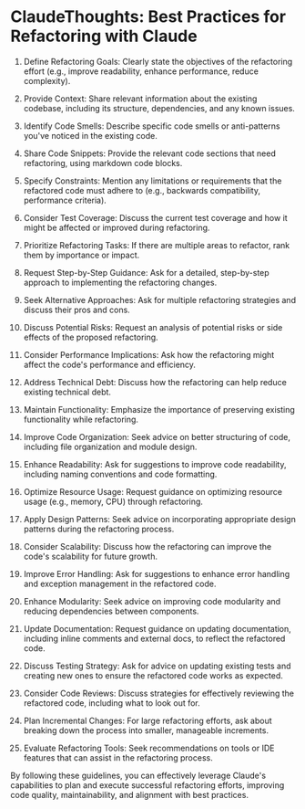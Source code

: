 # ClaudeThoughts: Best Practices for Refactoring with Claude

1. Define Refactoring Goals: Clearly state the objectives of the refactoring effort (e.g., improve readability, enhance performance, reduce complexity).

2. Provide Context: Share relevant information about the existing codebase, including its structure, dependencies, and any known issues.

3. Identify Code Smells: Describe specific code smells or anti-patterns you've noticed in the existing code.

4. Share Code Snippets: Provide the relevant code sections that need refactoring, using markdown code blocks.

5. Specify Constraints: Mention any limitations or requirements that the refactored code must adhere to (e.g., backwards compatibility, performance criteria).

6. Consider Test Coverage: Discuss the current test coverage and how it might be affected or improved during refactoring.

7. Prioritize Refactoring Tasks: If there are multiple areas to refactor, rank them by importance or impact.

8. Request Step-by-Step Guidance: Ask for a detailed, step-by-step approach to implementing the refactoring changes.

9. Seek Alternative Approaches: Ask for multiple refactoring strategies and discuss their pros and cons.

10. Discuss Potential Risks: Request an analysis of potential risks or side effects of the proposed refactoring.

11. Consider Performance Implications: Ask how the refactoring might affect the code's performance and efficiency.

12. Address Technical Debt: Discuss how the refactoring can help reduce existing technical debt.

13. Maintain Functionality: Emphasize the importance of preserving existing functionality while refactoring.

14. Improve Code Organization: Seek advice on better structuring of code, including file organization and module design.

15. Enhance Readability: Ask for suggestions to improve code readability, including naming conventions and code formatting.

16. Optimize Resource Usage: Request guidance on optimizing resource usage (e.g., memory, CPU) through refactoring.

17. Apply Design Patterns: Seek advice on incorporating appropriate design patterns during the refactoring process.

18. Consider Scalability: Discuss how the refactoring can improve the code's scalability for future growth.

19. Improve Error Handling: Ask for suggestions to enhance error handling and exception management in the refactored code.

20. Enhance Modularity: Seek advice on improving code modularity and reducing dependencies between components.

21. Update Documentation: Request guidance on updating documentation, including inline comments and external docs, to reflect the refactored code.

22. Discuss Testing Strategy: Ask for advice on updating existing tests and creating new ones to ensure the refactored code works as expected.

23. Consider Code Reviews: Discuss strategies for effectively reviewing the refactored code, including what to look out for.

24. Plan Incremental Changes: For large refactoring efforts, ask about breaking down the process into smaller, manageable increments.

25. Evaluate Refactoring Tools: Seek recommendations on tools or IDE features that can assist in the refactoring process.

By following these guidelines, you can effectively leverage Claude's capabilities to plan and execute successful refactoring efforts, improving code quality, maintainability, and alignment with best practices.
